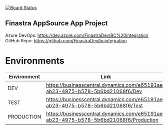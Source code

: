 [![Board Status](https://dev.azure.com/FinastraDev/cd9d25db-7cb0-4ca1-9bef-a3c9d60c797d/67b08244-0c73-4bec-a825-618bdcdfaa78/_apis/work/boardbadge/9f47e2d4-8fc4-4808-9bef-daa414f65368)](https://dev.azure.com/FinastraDev/cd9d25db-7cb0-4ca1-9bef-a3c9d60c797d/_boards/board/t/67b08244-0c73-4bec-a825-618bdcdfaa78/Microsoft.RequirementCategory)
## Finastra AppSource App Project
Azure DevOps: https://dev.azure.com/FinastraDev/BC%20Integration  
 GitHub Repo: https://github.com/FinastraDev/bcintegration  
# Environments

| Environment | Link                                                                                 |
|-------------|--------------------------------------------------------------------------------------|
| DEV         | https://businesscentral.dynamics.com/e65191ae-ab23-4975-b578-5b6bd21068f6/Dev        |
| TEST        | https://businesscentral.dynamics.com/e65191ae-ab23-4975-b578-5b6bd21068f6/Test       |
| PRODUCTION  | https://businesscentral.dynamics.com/e65191ae-ab23-4975-b578-5b6bd21068f6/Production |
